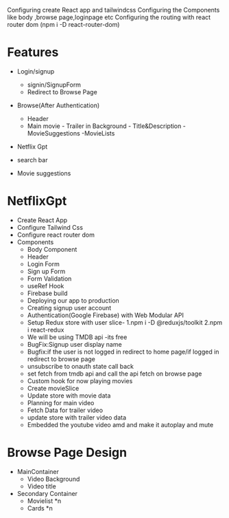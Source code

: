 Configuring create React app and tailwindcss
Configuring the Components like body ,browse page,loginpage etc
Configuring the routing with react router dom (npm i -D react-router-dom)

# Features

- Login/signup

  - signin/SignupForm
  - Redirect to Browse Page

- Browse(After Authentication)

  - Header
  - Main movie - Trailer in Background - Title&Description
    -MovieSuggestions
    -MovieLists

- Netflix Gpt
- search bar
- Movie suggestions

# NetflixGpt

- Create React App
- Configure Tailwind Css
- Configure react router dom
- Components
  - Body Component
  - Header
  - Login Form
  - Sign up Form
  - Form Validation
  - useRef Hook
  - Firebase build
  - Deploying our app to production
  - Creating signup user account
  - Authentication(Google Firebase) with Web Modular API
  - Setup Redux store with user slice- 1.npm i -D @reduxjs/toolkit 2.npm i react-redux
  - We will be using TMDB api -its free
  - BugFix:Signup user display name
  - Bugfix:if the user is not logged in redirect to home page/if logged in redirect to browse page
  - unsubscribe to onauth state call back
  - set fetch from tmdb api and call the api fetch on browse page
  - Custom hook for now playing movies
  - Create movieSlice
  - Update store with movie data
  - Planning for main video
  - Fetch Data for trailer video
  - update store with trailer video data
  - Embedded the youtube video amd and make it autoplay and mute

# Browse Page Design

- MainContainer
  - Video Background
  - Video title
- Secondary Container
  - Movielist \*n
  - Cards \*n
